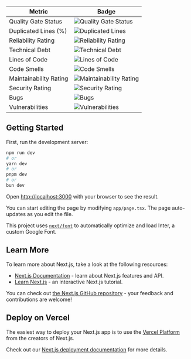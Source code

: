 | Metric               | Badge                                                                                                      |
|----------------------|------------------------------------------------------------------------------------------------------------|
| Quality Gate Status  | ![Quality Gate Status](https://sonarcloud.io/api/project_badges/measure?project=starcidapride_StarSwap&metric=alert_status)                     |
| Duplicated Lines (%) | ![Duplicated Lines](https://sonarcloud.io/api/project_badges/measure?project=starcidapride_StarSwap&metric=duplicated_lines_density)             |
| Reliability Rating   | ![Reliability Rating](https://sonarcloud.io/api/project_badges/measure?project=starcidapride_StarSwap&metric=reliability_rating)                 |
| Technical Debt       | ![Technical Debt](https://sonarcloud.io/api/project_badges/measure?project=starcidapride_StarSwap&metric=sqale_index)                           |
| Lines of Code        | ![Lines of Code](https://sonarcloud.io/api/project_badges/measure?project=starcidapride_StarSwap&metric=ncloc)                                 |
| Code Smells          | ![Code Smells](https://sonarcloud.io/api/project_badges/measure?project=starcidapride_StarSwap&metric=code_smells)                             |
| Maintainability Rating | ![Maintainability Rating](https://sonarcloud.io/api/project_badges/measure?project=starcidapride_StarSwap&metric=sqale_rating)                   |
| Security Rating      | ![Security Rating](https://sonarcloud.io/api/project_badges/measure?project=starcidapride_StarSwap&metric=security_rating)                       |
| Bugs                 | ![Bugs](https://sonarcloud.io/api/project_badges/measure?project=starcidapride_StarSwap&metric=bugs)                                     |
| Vulnerabilities      | ![Vulnerabilities](https://sonarcloud.io/api/project_badges/measure?project=starcidapride_StarSwap&metric=vulnerabilities)                     |

## Getting Started

First, run the development server:

```bash
npm run dev
# or
yarn dev
# or
pnpm dev
# or
bun dev
```

Open [http://localhost:3000](http://localhost:3000) with your browser to see the result.

You can start editing the page by modifying `app/page.tsx`. The page auto-updates as you edit the file.

This project uses [`next/font`](https://nextjs.org/docs/basic-features/font-optimization) to automatically optimize and load Inter, a custom Google Font.

## Learn More

To learn more about Next.js, take a look at the following resources:

- [Next.js Documentation](https://nextjs.org/docs) - learn about Next.js features and API.
- [Learn Next.js](https://nextjs.org/learn) - an interactive Next.js tutorial.

You can check out [the Next.js GitHub repository](https://github.com/vercel/next.js/) - your feedback and contributions are welcome!

## Deploy on Vercel

The easiest way to deploy your Next.js app is to use the [Vercel Platform](https://vercel.com/new?utm_medium=default-template&filter=next.js&utm_source=create-next-app&utm_campaign=create-next-app-readme) from the creators of Next.js.

Check out our [Next.js deployment documentation](https://nextjs.org/docs/deployment) for more details.
